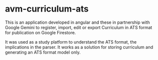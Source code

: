 # avm-curriculum-ats

This is an application developed in angular and these in partnership with Google Gemini to register, import, edit or export Curriculum in ATS format for publication on Google Firestore.

It was used as a study platform to understand the ATS format, the implications in the parser. It works as a solution for storing curriculum and generating an ATS format model only.

